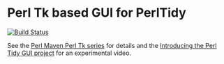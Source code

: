 # Perl Tk based GUI for PerlTidy

[![Build Status](https://travis-ci.org/szabgab/App-PerlTidy-Tk.png)](https://travis-ci.org/szabgab/App-PerlTidy-Tk)

See the [Perl Maven Perl Tk series](https://perlmaven.com/tk) for details and the
[Introducing the Perl Tidy GUI project](https://perlmaven.com/introducing-perltidy-tk-project) for an experimental video.

